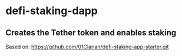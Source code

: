 # defi-staking-dapp

## Creates the Tether token and enables staking 

Based on: https://github.com/01Clarian/defi-staking-app-starter.git
